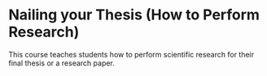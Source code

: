 # Nailing your Thesis (How to Perform Research)

This course teaches students how to perform scientific research for their final thesis or a research paper.

